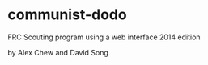 communist-dodo
==============

FRC Scouting program using a web interface
2014 edition


by Alex Chew and David Song
